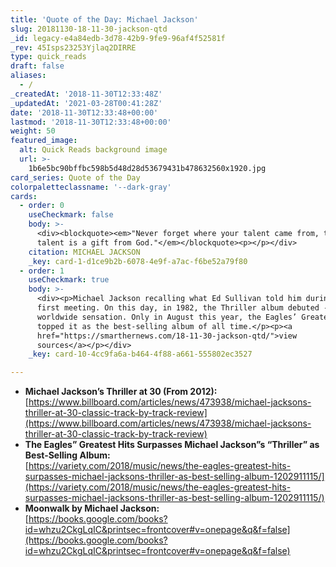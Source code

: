 ```yaml
---
title: 'Quote of the Day: Michael Jackson'
slug: 20181130-18-11-30-jackson-qtd
_id: legacy-e4a84edb-3d78-42b9-9fe9-96af4f52581f
_rev: 45Isps23253Yjlaq2DIRRE
type: quick_reads
draft: false
aliases:
  - /
_createdAt: '2018-11-30T12:33:48Z'
_updatedAt: '2021-03-28T00:41:28Z'
date: '2018-11-30T12:33:48+00:00'
lastmod: '2018-11-30T12:33:48+00:00'
weight: 50
featured_image:
  alt: Quick Reads background image
  url: >-
    1b6e5bc90bffbc598b5d48d28d53679431b478632560x1920.jpg
card_series: Quote of the Day
colorpaletteclassname: '--dark-gray'
cards:
  - order: 0
    useCheckmark: false
    body: >-
      <div><blockquote><em>"Never forget where your talent came from, that your
      talent is a gift from God."</em></blockquote><p></p></div>
    citation: MICHAEL JACKSON
    _key: card-1-d1ce9b2b-6078-4e9f-a7ac-f6be52a79f80
  - order: 1
    useCheckmark: true
    body: >-
      <div><p>Michael Jackson recalling what Ed Sullivan told him during their
      first meeting. On this day, in 1982, the Thriller album debuted - a
      worldwide sensation. Only in August this year, the Eagles’ Greatest Hits
      topped it as the best-selling album of all time.</p><p><a
      href="https://smarthernews.com/18-11-30-jackson-qtd/">view
      sources</a></p></div>
    _key: card-10-4cc9fa6a-b464-4f88-a661-555802ec3527

---
```

* **Michael Jackson’s Thriller at 30 (From 2012):**  
[https://www.billboard.com/articles/news/473938/michael-jacksons-thriller-at-30-classic-track-by-track-review](https://www.billboard.com/articles/news/473938/michael-jacksons-thriller-at-30-classic-track-by-track-review)
* **The Eagles” Greatest Hits Surpasses Michael Jackson”s “Thriller” as Best-Selling Album:**  
[https://variety.com/2018/music/news/the-eagles-greatest-hits-surpasses-michael-jacksons-thriller-as-best-selling-album-1202911115/](https://variety.com/2018/music/news/the-eagles-greatest-hits-surpasses-michael-jacksons-thriller-as-best-selling-album-1202911115/)
* **Moonwalk by Michael Jackson:**  
[https://books.google.com/books?id=whzu2CkgLqIC&printsec=frontcover#v=onepage&q&f=false](https://books.google.com/books?id=whzu2CkgLqIC&printsec=frontcover#v=onepage&q&f=false)